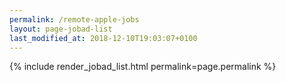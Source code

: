 ```yaml
---
permalink: /remote-apple-jobs
layout: page-jobad-list
last_modified_at: 2018-12-10T19:03:07+0100
---
```

{% include render_jobad_list.html permalink=page.permalink %}

